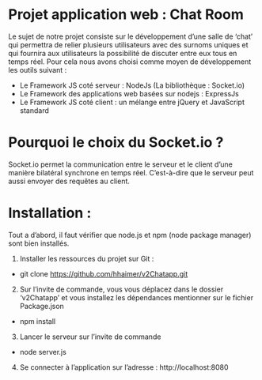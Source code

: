 # Projet application web : Chat Room

 Le sujet de notre projet consiste sur le développement d’une salle de ‘chat’ qui permettra de relier plusieurs utilisateurs avec des surnoms uniques et qui fournira aux utilisateurs la possibilité de discuter entre eux tous en temps réel.
Pour cela nous avons choisi comme moyen de développement les outils suivant :
*	Le Framework JS coté serveur : NodeJs (La bibliothèque : Socket.io)
*	Le Framework des applications web basées sur nodejs : ExpressJs
*	Le Framework JS coté client : un mélange entre jQuery et JavaScript standard

# Pourquoi le choix du Socket.io ?
 Socket.io permet la communication entre le serveur et le client d’une manière bilatéral synchrone en temps réel. C’est-à-dire que le serveur peut aussi envoyer des requêtes au client.
# Installation :
Tout a d’abord, il faut vérifier que node.js et npm (node package manager) sont bien installés.
1.	Installer les ressources du projet sur Git :

* git clone https://github.com/hhaimer/v2Chatapp.git

2.	Sur l’invite de commande, vous vous déplacez dans le dossier ‘v2Chatapp’ et vous installez les dépendances mentionner sur le fichier Package.json

* npm install

3.	Lancer le serveur sur l’invite de commande 

* node server.js

4.	Se connecter à l’application sur l’adresse : http://localhost:8080
